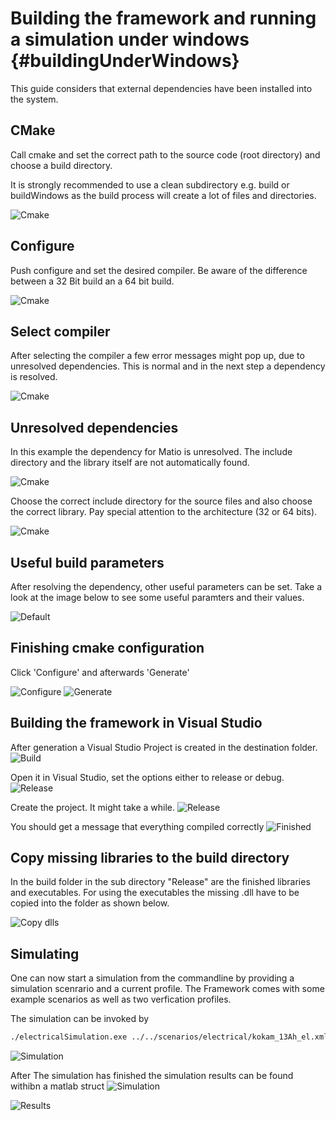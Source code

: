 Building the framework and running a simulation under windows {#buildingUnderWindows}
==================

This guide considers that external dependencies have been installed into the system. 

CMake
------
Call cmake and  set the correct path to the source code (root directory) and choose a build directory.

It is strongly recommended to use a clean subdirectory e.g. build or buildWindows as the build process will create a lot of files and directories. 

![Cmake](images/buildWindows/001_Cmake.png "CMake")


Configure
----------
Push configure and set the desired compiler. Be aware of the difference between a 32 Bit build an a 64 bit build.

![Cmake](images/buildWindows/002_Cmake_32_bit.png "32-Bit build")

Select compiler
--------------

After selecting the compiler a few error messages might pop up, due to unresolved dependencies. This is normal and in the next step a dependency is resolved.

![Cmake](images/buildWindows/003_error_message.png "Error message")

Unresolved dependencies
--------------
In this example the dependency for Matio is unresolved. 
The include directory and the library itself are not automatically found.

![Cmake](images/buildWindows/004_SetLibraries.png "Unresolved dependency")

Choose the correct include directory for the source files and also choose the correct library. Pay special attention to the architecture (32 or 64 bits).

![Cmake](images/buildWindows/004_SetLibraries_solved.png "Resolved dependency")


Useful build parameters
----------------------
After resolving the dependency, other useful parameters can be set. 
Take a look at the image below to see some useful paramters and their values.

![Default](images/buildWindows/005_SetUsefulDefaults.png "Useful default valus")

Finishing cmake configuration
----------------------------
Click 'Configure' and afterwards 'Generate'

![Configure](images/buildWindows/006_Configure.png "Configure")
![Generate](images/buildWindows/007_Generate.png "Generate")


Building the framework in Visual Studio
------------------------------------------
After generation a Visual Studio Project is created in the destination folder.
![Build](images/buildWindows/008_BuildFolder.png "Build folder")

Open it in Visual Studio, set the options either to release or debug.
![Release](images/buildWindows/009_SetRelease.png "Set release")

Create the project. It might take a while. 
![Release](images/buildWindows/010_CreateProject.png "Create project")

You should get a message that everything compiled correctly 
![Finished](images/buildWindows/011_Build.png "Build finished")

Copy missing libraries to the build directory
---------------------------------------------
In the build folder in the sub directory "Release" are the finished libraries and executables. 
For using the executables the missing .dll have to be copied into the folder as shown below.

![Copy dlls](images/buildWindows/012_CopyDependencies.png "Copy dlls")

Simulating
------------
One can now start a simulation from the commandline by providing a simulation scenrario and a current profile.
The Framework comes with some example scenarios as well as two verfication profiles.

The simulation can be invoked by
```bash
./electricalSimulation.exe ../../scenarios/electrical/kokam_13Ah_el.xml ../../src/scenariotest/scenarioData/data_kokam_13Ah_pulse_electrical.mat
```
![Simulation](images/buildWindows/013_ExecuteSimulation.png "Simulation")

After The simulation has finished the simulation results can be found withibn a matlab struct
![Simulation](images/buildWindows/014_SimulationResults.png "Simulation results")

![Results](images/buildWindows/015_SimulationResults.png "Final simulation results")









